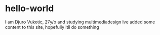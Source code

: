 # hello-world
I am Djuro Vukotic, 27y/o and studying multimediadesign
Ive added some content to this site, hopefully itll do something
